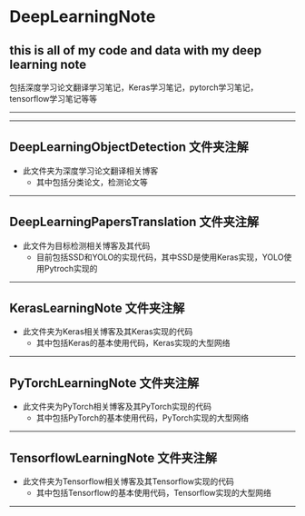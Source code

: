 # DeepLearningNote
## this is all of my code and data with my deep learning note
包括深度学习论文翻译学习笔记，Keras学习笔记，pytorch学习笔记，tensorflow学习笔记等等
***
***
## DeepLearningObjectDetection 文件夹注解
- 此文件夹为深度学习论文翻译相关博客
  - 其中包括分类论文，检测论文等 
***
## DeepLearningPapersTranslation 文件夹注解
- 此文件为目标检测相关博客及其代码
  - 目前包括SSD和YOLO的实现代码，其中SSD是使用Keras实现，YOLO使用Pytroch实现的
***
## KerasLearningNote 文件夹注解
- 此文件夹为Keras相关博客及其Keras实现的代码
  - 其中包括Keras的基本使用代码，Keras实现的大型网络
***
## PyTorchLearningNote 文件夹注解
- 此文件夹为PyTorch相关博客及其PyTorch实现的代码
  - 其中包括PyTorch的基本使用代码，PyTorch实现的大型网络
***
## TensorflowLearningNote 文件夹注解
- 此文件夹为Tensorflow相关博客及其Tensorflow实现的代码
  - 其中包括Tensorflow的基本使用代码，Tensorflow实现的大型网络
***


